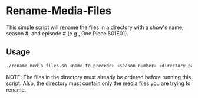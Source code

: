 # Rename-Media-Files
This simple script will rename the files in a directory with a show's name, season #, and episode # (e.g., One Piece S01E01).

## Usage
```sh
./rename_media_files.sh <name_to_precede> <season_number> <directory_path>
```
NOTE: The files in the directory must already be ordered before running this script. Also, the directory must contain only the media files you are trying to rename.
